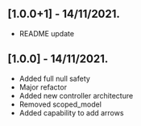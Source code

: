## [1.0.0+1] - 14/11/2021.

* README update

## [1.0.0] - 14/11/2021.

* Added full null safety
* Major refactor
* Added new controller architecture
* Removed scoped_model
* Added capability to add arrows